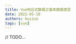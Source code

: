 ```yaml
---
title: Vue响应式数据之基本数据类型
date: 2022-05-10
authors: kuizuo
tags: [vue]
---
```


<!-- truncate -->

// TODO...
